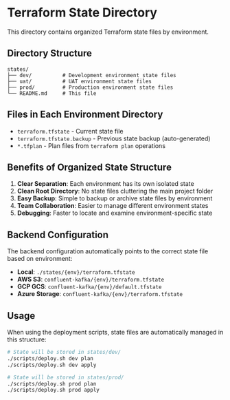 # Terraform State Directory

This directory contains organized Terraform state files by environment.

## Directory Structure

```
states/
├── dev/          # Development environment state files
├── uat/          # UAT environment state files  
├── prod/         # Production environment state files
└── README.md     # This file
```

## Files in Each Environment Directory

- `terraform.tfstate` - Current state file
- `terraform.tfstate.backup` - Previous state backup (auto-generated)
- `*.tfplan` - Plan files from `terraform plan` operations

## Benefits of Organized State Structure

1. **Clear Separation**: Each environment has its own isolated state
2. **Clean Root Directory**: No state files cluttering the main project folder
3. **Easy Backup**: Simple to backup or archive state files by environment
4. **Team Collaboration**: Easier to manage different environment states
5. **Debugging**: Faster to locate and examine environment-specific state

## Backend Configuration

The backend configuration automatically points to the correct state file based on environment:
- **Local**: `./states/{env}/terraform.tfstate`
- **AWS S3**: `confluent-kafka/{env}/terraform.tfstate`
- **GCP GCS**: `confluent-kafka/{env}/default.tfstate`
- **Azure Storage**: `confluent-kafka/{env}/terraform.tfstate`

## Usage

When using the deployment scripts, state files are automatically managed in this structure:

```bash
# State will be stored in states/dev/
./scripts/deploy.sh dev plan
./scripts/deploy.sh dev apply

# State will be stored in states/prod/
./scripts/deploy.sh prod plan
./scripts/deploy.sh prod apply
```